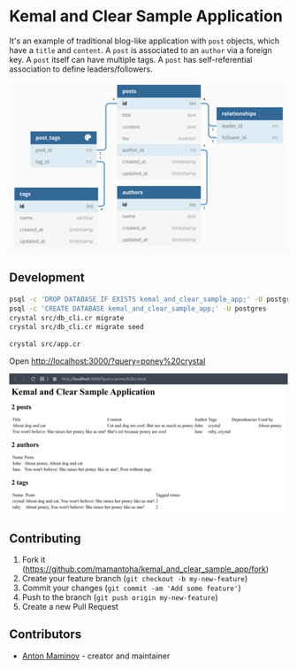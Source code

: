 # Kemal and Clear Sample Application

It's an example of traditional blog-like application with `post` objects, which have a `title` and `content`.
A `post` is associated to an `author` via a foreign key.
A `post` itself can have multiple tags.
A `post` has self-referential association to define leaders/followers.

![database structure](https://raw.githubusercontent.com/mamantoha/kemal_and_clear_sample_app/master/db.png)

## Development

```bash
psql -c 'DROP DATABASE IF EXISTS kemal_and_clear_sample_app;' -U postgres
psql -c 'CREATE DATABASE kemal_and_clear_sample_app;' -U postgres
crystal src/db_cli.cr migrate
crystal src/db_cli.cr migrate seed
```

```bash
crystal src/app.cr
```

Open <http://localhost:3000/?query=poney%20crystal>

![web page](https://raw.githubusercontent.com/mamantoha/kemal_and_clear_sample_app/master/app.png)

## Contributing

1. Fork it (<https://github.com/mamantoha/kemal_and_clear_sample_app/fork>)
2. Create your feature branch (`git checkout -b my-new-feature`)
3. Commit your changes (`git commit -am 'Add some feature'`)
4. Push to the branch (`git push origin my-new-feature`)
5. Create a new Pull Request

## Contributors

- [Anton Maminov](https://github.com/mamantoha) - creator and maintainer
